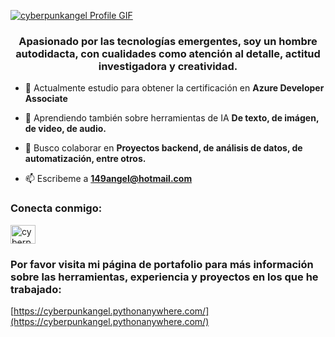 <!-- 
GIF SECTION

If you wanna know how i made this gif

I made this with my repo: (https://github.com/cyberpunkangel/GitHub_ProfileReadmeGIF)
Then, I raised it with vsc server and saved an mp4 file with a screen recorder, then converted it to gif format.
ur welcome ;) 
-->

<a href="https://github.com/cyberpunkangel">![cyberpunkangel Profile GIF](./assets/header_github_profile.gif)</a>

<h3 align="center">Apasionado por las tecnologías emergentes, soy un hombre autodidacta, con cualidades como atención al detalle, actitud investigadora y creatividad.</h3>

- 🔭 Actualmente estudio para obtener la certificación en  **Azure Developer Associate**

- 🌱 Aprendiendo también sobre herramientas de IA **De texto, de imágen, de video, de audio.**

- 👯 Busco colaborar en **Proyectos backend, de análisis de datos, de automatización, entre otros.**

- 📫 Escribeme a **149angel@hotmail.com**

<h3 align="left">Conecta conmigo:</h3>
<p align="left">
<a href="https://linkedin.com/in/cyberpunkangel" target="blank"><img align="center" src="https://raw.githubusercontent.com/rahuldkjain/github-profile-readme-generator/master/src/images/icons/Social/linked-in-alt.svg" alt="cyberpunkangel" height="30" width="40" /></a>
</p>

<h3 align="left">Por favor visita mi página de portafolio para más información sobre las herramientas, experiencia y proyectos en los que he trabajado:</h3>

[https://cyberpunkangel.pythonanywhere.com/](https://cyberpunkangel.pythonanywhere.com/)
